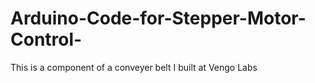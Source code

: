 # Arduino-Code-for-Stepper-Motor-Control-

This is a component of a conveyer belt I built at Vengo Labs
